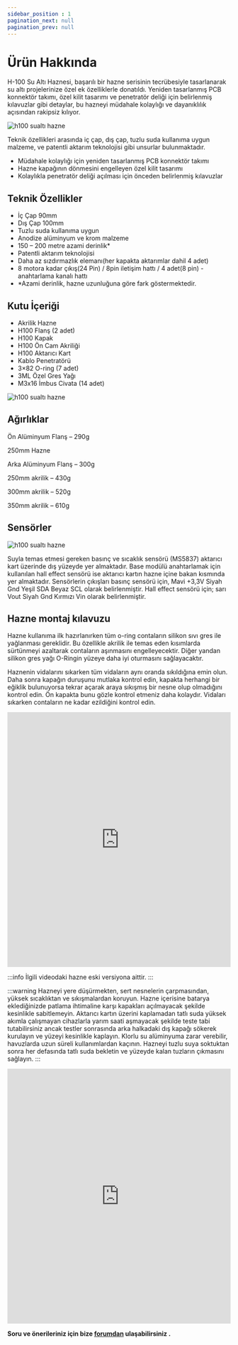 ```yaml
---
sidebar_position : 1
pagination_next: null
pagination_prev: null
---
```


# Ürün Hakkında

H-100 Su Altı Haznesi, başarılı bir hazne serisinin tecrübesiyle tasarlanarak su altı projelerinize özel ek özelliklerle donatıldı. Yeniden tasarlanmış PCB konnektör takımı, özel kilit tasarımı ve penetratör deliği için belirlenmiş kılavuzlar gibi detaylar, bu hazneyi müdahale kolaylığı ve dayanıklılık açısından rakipsiz kılıyor.

![h100 sualtı hazne](./image/hazne-2-scaled.jpg)


Teknik özellikleri arasında iç çap, dış çap, tuzlu suda kullanıma uygun malzeme, ve patentli aktarım teknolojisi gibi unsurlar bulunmaktadır.

- Müdahale kolaylığı için yeniden tasarlanmış PCB konnektör takımı
- Hazne kapağının dönmesini engelleyen özel kilit tasarımı
- Kolaylıkla penetratör deliği açılması için önceden belirlenmiş kılavuzlar

## Teknik Özellikler

- İç Çap 90mm
- Dış Çap 100mm
- Tuzlu suda kullanıma uygun
- Anodize alüminyum ve krom malzeme
- 150 – 200 metre azami derinlik*
- Patentli aktarım teknolojisi
- Daha az sızdırmazlık elemanı(her kapakta aktarımlar dahil 4 adet)
- 8 motora kadar çıkış(24 Pin) / 8pin iletişim hattı / 4 adet(8 pin) - anahtarlama kanalı hattı
- *Azami derinlik, hazne uzunluğuna göre fark göstermektedir.

## Kutu İçeriği

- Akrilik Hazne
- H100 Flanş (2 adet)
- H100 Kapak
- H100 Ön Cam Akriliği
- H100 Aktarıcı Kart
- Kablo Penetratörü
- 3×82 O-ring (7 adet)
- 3ML Özel Gres Yağı
- M3x16 İmbus Civata (14 adet)

![h100 sualtı hazne](./image/IMG_3829-scaled.jpg)

## Ağırlıklar

Ön Alüminyum Flanş – 290g

250mm Hazne

Arka Alüminyum Flanş – 300g

250mm akrilik – 430g

300mm akrilik – 520g

350mm akrilik – 610g

## Sensörler

![h100 sualtı hazne](./image/IMG_3826-scaled.jpg)

Suyla temas etmesi gereken basınç ve sıcaklık sensörü (MS5837) aktarıcı kart üzerinde dış yüzeyde yer almaktadır. Base modülü anahtarlamak için kullanılan hall effect sensörü ise aktarıcı kartın hazne içine bakan kısmında yer almaktadır. Sensörlerin çıkışları basınç sensörü için, Mavi +3,3V Siyah Gnd Yeşil SDA Beyaz SCL olarak belirlenmiştir. Hall effect sensörü için; sarı Vout Siyah Gnd Kırmızı Vin olarak belirlenmiştir.

## Hazne montaj kılavuzu

Hazne kullanıma ilk hazırlanırken tüm o-ring contaların silikon sıvı gres ile yağlanması gereklidir. Bu özellikle akrilik ile temas eden kısımlarda sürtünmeyi azaltarak contaların aşınmasını engelleyecektir. Diğer yandan silikon gres yağı O-Ringin yüzeye daha iyi oturmasını sağlayacaktır.

Haznenin vidalarını sıkarken tüm vidaların aynı oranda sıkıldığına emin olun. Daha sonra kapağın duruşunu mutlaka kontrol edin, kapakta herhangi bir eğiklik bulunuyorsa tekrar açarak araya sıkışmış bir nesne olup olmadığını kontrol edin. Ön kapakta bunu gözle kontrol etmeniz daha kolaydır. Vidaları sıkarken contaların ne kadar ezildiğini kontrol edin.

<iframe width="100%" height="574" src="https://www.youtube.com/embed/wks-8iuaIAI" title="Degz Sualtı Haznesi" frameborder="0" allow="accelerometer; autoplay; clipboard-write; encrypted-media; gyroscope; picture-in-picture; web-share" allowfullscreen></iframe>

:::info
İlgili videodaki hazne eski versiyona aittir.
:::

:::warning
Hazneyi yere düşürmekten, sert nesnelerin çarpmasından, yüksek sıcaklıktan ve sıkışmalardan koruyun. Hazne içerisine batarya eklediğinizde patlama ihtimaline karşı kapakları açılmayacak şekilde kesinlikle sabitlemeyin. Aktarıcı kartın üzerini kaplamadan tatlı suda yüksek akımla çalışmayan cihazlarla yarım saati aşmayacak şekilde teste tabi tutabilirsiniz ancak testler sonrasında arka halkadaki dış kapağı sökerek kurulayın ve yüzeyi kesinlikle kaplayın. Klorlu su alüminyuma zarar verebilir, havuzlarda uzun süreli kullanımlardan kaçının. Hazneyi tuzlu suya soktuktan sonra her defasında tatlı suda bekletin ve yüzeyde kalan tuzların çıkmasını sağlayın.
:::

<iframe width="100%" height="574" src="https://www.youtube.com/embed/GYWZvBBVTVA" title="Yenilikçi Aktarım Yöntemi | Degz Su Altı Haznesi H-100" frameborder="0" allow="accelerometer; autoplay; clipboard-write; encrypted-media; gyroscope; picture-in-picture; web-share" allowfullscreen></iframe>


**Soru ve önerileriniz için bize [forumdan](https://forum.degzrobotics.com/)    ulaşabilirsiniz .**